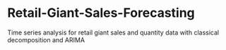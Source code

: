 # Retail-Giant-Sales-Forecasting
Time series analysis for retail giant sales and quantity data with classical decomposition and ARIMA
